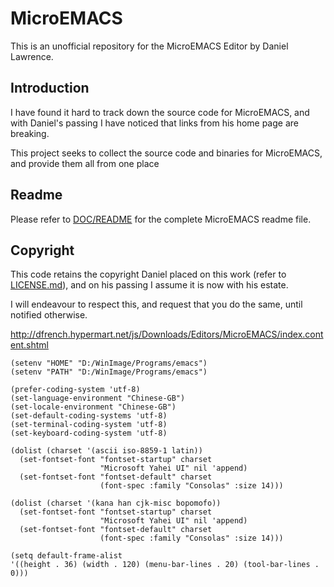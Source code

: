 # MicroEMACS
This is an unofficial repository for the MicroEMACS Editor by Daniel Lawrence.

## Introduction
I have found it hard to track down the source code for MicroEMACS, 
and with Daniel's passing I have noticed that links from his home page are breaking.

This project seeks to collect the source code and binaries for MicroEMACS, and provide them all from one place

## Readme

Please refer to [DOC/README](doc/readme) for the complete MicroEMACS readme file.

## Copyright

This code retains the copyright Daniel placed on this work (refer to [LICENSE.md](LICENSE.md)), and on his passing I assume it is now with his estate.

I will endeavour to respect this, and request that you do the same, until notified otherwise.


http://dfrench.hypermart.net/js/Downloads/Editors/MicroEMACS/index.content.shtml


```
(setenv "HOME" "D:/WinImage/Programs/emacs")
(setenv "PATH" "D:/WinImage/Programs/emacs")

(prefer-coding-system 'utf-8)
(set-language-environment "Chinese-GB")
(set-locale-environment "Chinese-GB")
(set-default-coding-systems 'utf-8)
(set-terminal-coding-system 'utf-8)
(set-keyboard-coding-system 'utf-8)

(dolist (charset '(ascii iso-8859-1 latin))
  (set-fontset-font "fontset-startup" charset 
                    "Microsoft Yahei UI" nil 'append)
  (set-fontset-font "fontset-default" charset
                    (font-spec :family "Consolas" :size 14)))

(dolist (charset '(kana han cjk-misc bopomofo))
  (set-fontset-font "fontset-startup" charset 
                    "Microsoft Yahei UI" nil 'append)
  (set-fontset-font "fontset-default" charset
                    (font-spec :family "Consolas" :size 14)))

(setq default-frame-alist
'((height . 36) (width . 120) (menu-bar-lines . 20) (tool-bar-lines . 0)))
```
